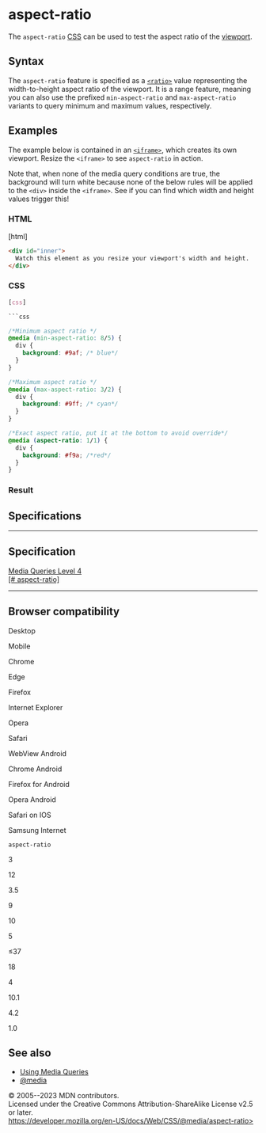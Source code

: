 aspect-ratio
============

The `aspect-ratio`
[CSS](https://developer.mozilla.org/en-US/docs/Web/CSS) [](@media.md#media_features) can be used to test the aspect ratio
of the
[viewport](https://developer.mozilla.org/en-US/docs/Glossary/Viewport).

Syntax
------

The `aspect-ratio` feature is specified as a [`<ratio>`](ratio.md) value
representing the width-to-height aspect ratio of the viewport. It is a
range feature, meaning you can also use the prefixed `min-aspect-ratio`
and `max-aspect-ratio` variants to query minimum and maximum values,
respectively.

Examples
--------

The example below is contained in an
[`<iframe>`](https://developer.mozilla.org/en-US/docs/Web/HTML/Element/iframe),
which creates its own viewport. Resize the `<iframe>` to see
`aspect-ratio` in action.

Note that, when none of the media query conditions are true, the
background will turn white because none of the below rules will be
applied to the `<div>` inside the `<iframe>`. See if you can find which
width and height values trigger this!

### HTML

[html]

```html
<div id="inner">
  Watch this element as you resize your viewport's width and height.
</div>
```

### CSS

```css
[css]

```css

/*Minimum aspect ratio */
@media (min-aspect-ratio: 8/5) {
  div {
    background: #9af; /* blue*/
  }
}

/*Maximum aspect ratio */
@media (max-aspect-ratio: 3/2) {
  div {
    background: #9ff; /* cyan*/
  }
}

/*Exact aspect ratio, put it at the bottom to avoid override*/
@media (aspect-ratio: 1/1) {
  div {
    background: #f9a; /*red*/
  }
}

```

### Result

Specifications
--------------

  -----------------------------------------------------------------------------

Specification
  -----------------------------------------------------------------------------

  [Media Queries Level 4\
  [\#
  aspect-ratio]](https://drafts.csswg.org/mediaqueries/#aspect-ratio)

  -----------------------------------------------------------------------------

Browser compatibility
---------------------

Desktop

Mobile

Chrome

Edge

Firefox

Internet Explorer

Opera

Safari

WebView Android

Chrome Android

Firefox for Android

Opera Android

Safari on IOS

Samsung Internet

`aspect-ratio`

3

12

3.5

9

10

5

≤37

18

4

10.1

4.2

1.0

See also
--------

- [Using Media Queries](using_media_queries.md)
- [\@media](@media.md)

© 2005--2023 MDN contributors.\
Licensed under the Creative Commons Attribution-ShareAlike License v2.5
or later.\
https://developer.mozilla.org/en-US/docs/Web/CSS/@media/aspect-ratio>
